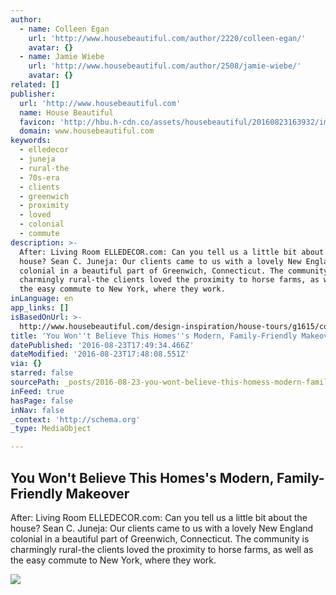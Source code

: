 ```yaml
---
author:
  - name: Colleen Egan
    url: 'http://www.housebeautiful.com/author/2220/colleen-egan/'
    avatar: {}
  - name: Jamie Wiebe
    url: 'http://www.housebeautiful.com/author/2508/jamie-wiebe/'
    avatar: {}
related: []
publisher:
  url: 'http://www.housebeautiful.com'
  name: House Beautiful
  favicon: 'http://hbu.h-cdn.co/assets/housebeautiful/20160823163932/images/favicon.ico'
  domain: www.housebeautiful.com
keywords:
  - elledecor
  - juneja
  - rural-the
  - 70s-era
  - clients
  - greenwich
  - proximity
  - loved
  - colonial
  - commute
description: >-
  After: Living Room ELLEDECOR.com: Can you tell us a little bit about the
  house? Sean C. Juneja: Our clients came to us with a lovely New England
  colonial in a beautiful part of Greenwich, Connecticut. The community is
  charmingly rural-the clients loved the proximity to horse farms, as well as
  the easy commute to New York, where they work.
inLanguage: en
app_links: []
isBasedOnUrl: >-
  http://www.housebeautiful.com/design-inspiration/house-tours/g1615/colonial-home-makeover-elle-decor/?slide=1
title: 'You Won''t Believe This Homes''s Modern, Family-Friendly Makeover'
datePublished: '2016-08-23T17:49:34.466Z'
dateModified: '2016-08-23T17:48:08.551Z'
via: {}
starred: false
sourcePath: _posts/2016-08-23-you-wont-believe-this-homess-modern-family-friendly-makeo.md
inFeed: true
hasPage: false
inNav: false
_context: 'http://schema.org'
_type: MediaObject

---
```

<article style=""><h1>You Won't Believe This Homes's Modern, Family-Friendly Makeover</h1><p>After: Living Room ELLEDECOR.com: Can you tell us a little bit about the house? Sean C. Juneja: Our clients came to us with a lovely New England colonial in a beautiful part of Greenwich, Connecticut. The community is charmingly rural-the clients loved the proximity to horse farms, as well as the easy commute to New York, where they work.</p><img src="http://hbu.h-cdn.co/assets/cm/15/04/54c13789e52d6_-_d2-97058868.jpg" /></article>